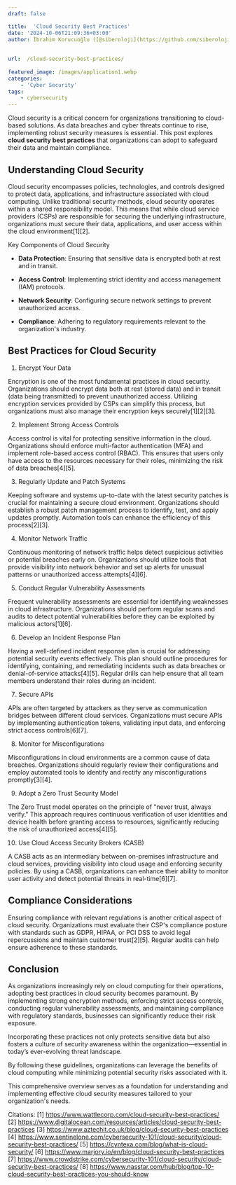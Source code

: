 ```yaml
---
draft: false

title:  'Cloud Security Best Practices'
date: '2024-10-06T21:09:36+03:00'
author: İbrahim Korucuoğlu ([@siberoloji](https://github.com/siberoloji))
 
 
url:  /cloud-security-best-practices/
 
featured_image: /images/application1.webp
categories:
    - 'Cyber Security'
tags:
    - cybersecurity
---
```



Cloud security is a critical concern for organizations transitioning to cloud-based solutions. As data breaches and cyber threats continue to rise, implementing robust security measures is essential. This post explores **cloud security best practices** that organizations can adopt to safeguard their data and maintain compliance.



## Understanding Cloud Security



Cloud security encompasses policies, technologies, and controls designed to protect data, applications, and infrastructure associated with cloud computing. Unlike traditional security methods, cloud security operates within a shared responsibility model. This means that while cloud service providers (CSPs) are responsible for securing the underlying infrastructure, organizations must secure their data, applications, and user access within the cloud environment[1][2].



Key Components of Cloud Security


* **Data Protection**: Ensuring that sensitive data is encrypted both at rest and in transit.

* **Access Control**: Implementing strict identity and access management (IAM) protocols.

* **Network Security**: Configuring secure network settings to prevent unauthorized access.

* **Compliance**: Adhering to regulatory requirements relevant to the organization's industry.




## Best Practices for Cloud Security



1. Encrypt Your Data



Encryption is one of the most fundamental practices in cloud security. Organizations should encrypt data both at rest (stored data) and in transit (data being transmitted) to prevent unauthorized access. Utilizing encryption services provided by CSPs can simplify this process, but organizations must also manage their encryption keys securely[1][2][3].



2. Implement Strong Access Controls



Access control is vital for protecting sensitive information in the cloud. Organizations should enforce multi-factor authentication (MFA) and implement role-based access control (RBAC). This ensures that users only have access to the resources necessary for their roles, minimizing the risk of data breaches[4][5].



3. Regularly Update and Patch Systems



Keeping software and systems up-to-date with the latest security patches is crucial for maintaining a secure cloud environment. Organizations should establish a robust patch management process to identify, test, and apply updates promptly. Automation tools can enhance the efficiency of this process[2][3].



4. Monitor Network Traffic



Continuous monitoring of network traffic helps detect suspicious activities or potential breaches early on. Organizations should utilize tools that provide visibility into network behavior and set up alerts for unusual patterns or unauthorized access attempts[4][6].



5. Conduct Regular Vulnerability Assessments



Frequent vulnerability assessments are essential for identifying weaknesses in cloud infrastructure. Organizations should perform regular scans and audits to detect potential vulnerabilities before they can be exploited by malicious actors[1][6].



6. Develop an Incident Response Plan



Having a well-defined incident response plan is crucial for addressing potential security events effectively. This plan should outline procedures for identifying, containing, and remediating incidents such as data breaches or denial-of-service attacks[4][5]. Regular drills can help ensure that all team members understand their roles during an incident.



7. Secure APIs



APIs are often targeted by attackers as they serve as communication bridges between different cloud services. Organizations must secure APIs by implementing authentication tokens, validating input data, and enforcing strict access controls[6][7].



8. Monitor for Misconfigurations



Misconfigurations in cloud environments are a common cause of data breaches. Organizations should regularly review their configurations and employ automated tools to identify and rectify any misconfigurations promptly[3][4].



9. Adopt a Zero Trust Security Model



The Zero Trust model operates on the principle of "never trust, always verify." This approach requires continuous verification of user identities and device health before granting access to resources, significantly reducing the risk of unauthorized access[4][5].



10. Use Cloud Access Security Brokers (CASB)



A CASB acts as an intermediary between on-premises infrastructure and cloud services, providing visibility into cloud usage and enforcing security policies. By using a CASB, organizations can enhance their ability to monitor user activity and detect potential threats in real-time[6][7].



## Compliance Considerations



Ensuring compliance with relevant regulations is another critical aspect of cloud security. Organizations must evaluate their CSP's compliance posture with standards such as GDPR, HIPAA, or PCI DSS to avoid legal repercussions and maintain customer trust[2][5]. Regular audits can help ensure adherence to these standards.



## Conclusion



As organizations increasingly rely on cloud computing for their operations, adopting best practices in cloud security becomes paramount. By implementing strong encryption methods, enforcing strict access controls, conducting regular vulnerability assessments, and maintaining compliance with regulatory standards, businesses can significantly reduce their risk exposure.



Incorporating these practices not only protects sensitive data but also fosters a culture of security awareness within the organization—essential in today’s ever-evolving threat landscape.



By following these guidelines, organizations can leverage the benefits of cloud computing while minimizing potential security risks associated with it.





This comprehensive overview serves as a foundation for understanding and implementing effective cloud security measures tailored to your organization's needs.



Citations: [1] https://www.wattlecorp.com/cloud-security-best-practices/ [2] https://www.digitalocean.com/resources/articles/cloud-security-best-practices [3] https://www.aztechit.co.uk/blog/cloud-security-best-practices [4] https://www.sentinelone.com/cybersecurity-101/cloud-security/cloud-security-best-practices/ [5] https://cyntexa.com/blog/what-is-cloud-security/ [6] https://www.marjory.io/en/blog/cloud-security-best-practices [7] https://www.crowdstrike.com/cybersecurity-101/cloud-security/cloud-security-best-practices/ [8] https://www.nasstar.com/hub/blog/top-10-cloud-security-best-practices-you-should-know
